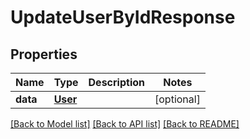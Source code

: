 # UpdateUserByIdResponse

## Properties
Name | Type | Description | Notes
------------ | ------------- | ------------- | -------------
**data** | [**User**](User.md) |  | [optional] 

[[Back to Model list]](../README.md#documentation-for-models) [[Back to API list]](../README.md#documentation-for-api-endpoints) [[Back to README]](../README.md)


